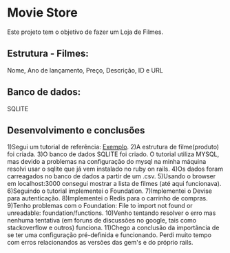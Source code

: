 # Movie Store

Este projeto tem o objetivo de fazer um Loja de Filmes.

## Estrutura - Filmes:
Nome, Ano de lançamento, Preço, Descrição, ID e URL

## Banco de dados:
SQLITE

## Desenvolvimento e conclusões
1)Segui um tutorial de referência: [Exemplo](https://www.sitepoint.com/build-online-store-rails/).
2)A estrutura de filme(produto) foi criada. 
3)O banco de dados SQLITE foi criado. O tutorial utiliza MYSQL, mas devido a problemas na configuração do mysql na minha máquina resolvi usar o sqlite que já vem instalado no ruby on rails.
4)Os dados foram carreagados no banco de dados a partir de um .csv. 
5)Usando o browser em localhost:3000 consegui mostrar a lista de filmes (até aqui funcionava).
6)Seguindo o tutorial implementei o Foundation.
7)Implementei o Devise para autenticação.
8)Implementei o Redis para o carrinho de compras.
9)Tenho problemas com o Foundation: File to import not found or unreadable: foundation/functions.
10)Venho tentando resolver o erro mas nenhuma tentativa (em foruns de discussões no google, tais como stackoverflow e outros) funciona.
11)Chego a conclusão da importância de se ter uma configuração pré-definida e funcionando. Perdi muito tempo com erros relacionandos as versões das gem's e do próprio rails.
























